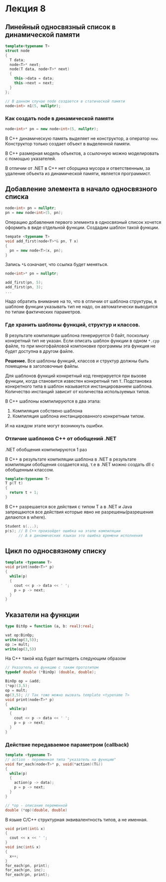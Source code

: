 # Лекция 8

## Линейный односвязный список в динамической памяти

```cpp
template<typename T>
struct node
{
  T data;
  node<T>* next;
  node(T data, node<T>* next)
  {
    this->data = data;
    this->next = next;
  }
};

// В данном случае node создается в статической памяти
node<int> n1(5, nullptr);
```

### Как создать node<T> в динамической памяти

```cpp
node<int>* pn = new node<int>(5, nullptr);
```

В C++ динамическую память выделяет не конструктор, а оператор `new`. Конструктор только создает объект в выделенной памяти.

В C++ размерная модель объектов, а ссылочную можно моделировать с помощью указателей.

В отличии от .NET в C++ нет сборщика мусора и ответственным, за удаление объекта из динамической памяти, является программист.


## Добавление элемента в начало односвязного списка


```cpp
node<int> pn = nullptr;
pn = new node<int>(5, pn);
```

Операцию добавления первого элемента в односвязный список хочется оформить в виде отдельной функции. Создадим шаблон  такой функции.

```cpp
tempate <typename T>
void add_first(node<T>*& pn, T x)
{
  pn = new node<T>(x, pn);
}
```

Запись `*&` означает, что ссылка будет меняться.

```cpp
node<int>* pn = nullptr;

add_first(pn, 5);
add_first(pn, 3);
...
```

Надо обратить внимание на то, что в отличии от шаблона структуры, в шаблоне функции указывать тип не надо, он автоматически выводится по типам фактических параметров.


### Где хранить шаблоны функций, структур и классов.

В результате компиляции шаблона генерируется 0 байт, поскольку конкретный тип не указан.
Если описать шаблон функции в одном `*.cpp` файле, то при многофайловой компоновке программы эта функция не будет доступна в другом файле.

**Решение.** Все шаблоны  функций, классов и структур должны быть помещены в заголовочные файлы.

Для шаблонов  функций конкретный код генерируется при вызове функции, когда становится известен конкретный тип `Т`. 
Подстановка конкретного типа в шаблон называется инстанцированием шаблона.
Количество инстанций зависит от количества используемых типов.

В C++ шаблоны компилируются в два этапа:

1. Компиляция собствено шаблона
2. Компиляция шаблона инстанцированного конкретным типом.

И на каждом этапе могут возникнуть ошибки. 


### Отличие шаблонов C++ от обобщений .NET

.NET обобщения компилируются 1 раз

В С++ в результате компиляции шаблона в .NET в результате компиляции обобщения создается код. т.е в .NET можно создать dll с обобщенным классом.

```cpp
template<typename T>
T p(T t)
{
  return t + 1;
}
```
В C++ разрешается все действия с типом T а в .NET и Java запрещаются все действия которые явно не  разрешены(разрешения делаются в where). 

```cpp
Student s(...);
p(s); // В C++ произойдет ошибка на этапе компиляции
      // А в динамических языках это ошибка времени исполнения
```

## Цикл по односвязному списку

```cpp
template <typename T>
void print(node<T>* p)
{
  while(p)
  {
    cout << p -> data << ' ';
    p = p -> next;
  }
}
```

## Указатели на функции

```pas
type BitOp = function (a, b: real):real;

vat op:BinOp;
write(op(3,5));
op := mult;
write(op(3,5))
```

На C++ такой код будет выглядеть следующим образом

```cpp
// Указатель на функцию с таким прототипом
typedef double (*BinOp) (double, double);

BinOp op = &add;
(*op)(3,5);
op = mult;
op(3,5); // Так тоже можно вызвать template <typename T>
void print(node<T>* p)
{
  while(p)
  {
    cout << p -> data << ' ';
    p = p -> next;
  }
}
```

### Действие передаваемое параметром (callback)

```cpp
template <typename T>
// action - переменная типа "указатель на функцию"
void for_each(node<T>* p, void(*action)(T&))
{
  while(p)
  {
    action(p -> data);
    p = p -> next;
  }
}

// *op - описание переменной
double (*op)(double, double)
```
В языке C/C++ структурная эквивалентность типов, а не именная.

```cpp
void print(int& x)
{
  cout << x << ' ';
}
void inc(int& x)
{
  x++;
}
for_each(pn, print);
for_each(pn, inc);
for_each(pn, print);
```
